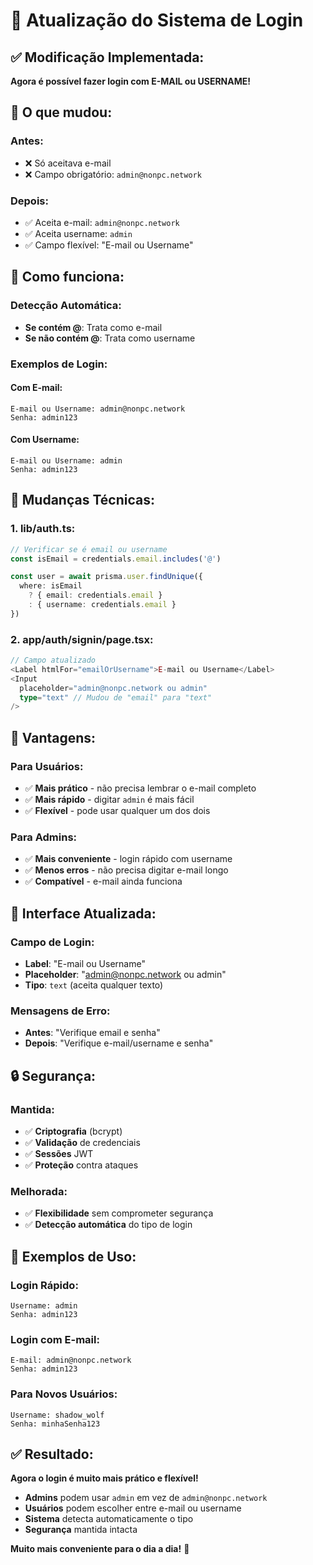 # 🔐 Atualização do Sistema de Login

## ✅ Modificação Implementada:

**Agora é possível fazer login com E-MAIL ou USERNAME!**

## 🔄 O que mudou:

### **Antes**:
- ❌ Só aceitava e-mail
- ❌ Campo obrigatório: `admin@nonpc.network`

### **Depois**:
- ✅ Aceita e-mail: `admin@nonpc.network`
- ✅ Aceita username: `admin`
- ✅ Campo flexível: "E-mail ou Username"

## 🎯 Como funciona:

### **Detecção Automática**:
- **Se contém @**: Trata como e-mail
- **Se não contém @**: Trata como username

### **Exemplos de Login**:

#### **Com E-mail**:
```
E-mail ou Username: admin@nonpc.network
Senha: admin123
```

#### **Com Username**:
```
E-mail ou Username: admin
Senha: admin123
```

## 🔧 Mudanças Técnicas:

### **1. lib/auth.ts**:
```typescript
// Verificar se é email ou username
const isEmail = credentials.email.includes('@')

const user = await prisma.user.findUnique({
  where: isEmail 
    ? { email: credentials.email }
    : { username: credentials.email }
})
```

### **2. app/auth/signin/page.tsx**:
```typescript
// Campo atualizado
<Label htmlFor="emailOrUsername">E-mail ou Username</Label>
<Input
  placeholder="admin@nonpc.network ou admin"
  type="text" // Mudou de "email" para "text"
/>
```

## 🚀 Vantagens:

### **Para Usuários**:
- ✅ **Mais prático** - não precisa lembrar o e-mail completo
- ✅ **Mais rápido** - digitar `admin` é mais fácil
- ✅ **Flexível** - pode usar qualquer um dos dois

### **Para Admins**:
- ✅ **Mais conveniente** - login rápido com username
- ✅ **Menos erros** - não precisa digitar e-mail longo
- ✅ **Compatível** - e-mail ainda funciona

## 📱 Interface Atualizada:

### **Campo de Login**:
- **Label**: "E-mail ou Username"
- **Placeholder**: "admin@nonpc.network ou admin"
- **Tipo**: `text` (aceita qualquer texto)

### **Mensagens de Erro**:
- **Antes**: "Verifique email e senha"
- **Depois**: "Verifique e-mail/username e senha"

## 🔒 Segurança:

### **Mantida**:
- ✅ **Criptografia** (bcrypt)
- ✅ **Validação** de credenciais
- ✅ **Sessões** JWT
- ✅ **Proteção** contra ataques

### **Melhorada**:
- ✅ **Flexibilidade** sem comprometer segurança
- ✅ **Detecção automática** do tipo de login

## 🎯 Exemplos de Uso:

### **Login Rápido**:
```
Username: admin
Senha: admin123
```

### **Login com E-mail**:
```
E-mail: admin@nonpc.network
Senha: admin123
```

### **Para Novos Usuários**:
```
Username: shadow_wolf
Senha: minhaSenha123
```

## ✅ Resultado:

**Agora o login é muito mais prático e flexível!**

- **Admins** podem usar `admin` em vez de `admin@nonpc.network`
- **Usuários** podem escolher entre e-mail ou username
- **Sistema** detecta automaticamente o tipo
- **Segurança** mantida intacta

**Muito mais conveniente para o dia a dia!** 🚀
